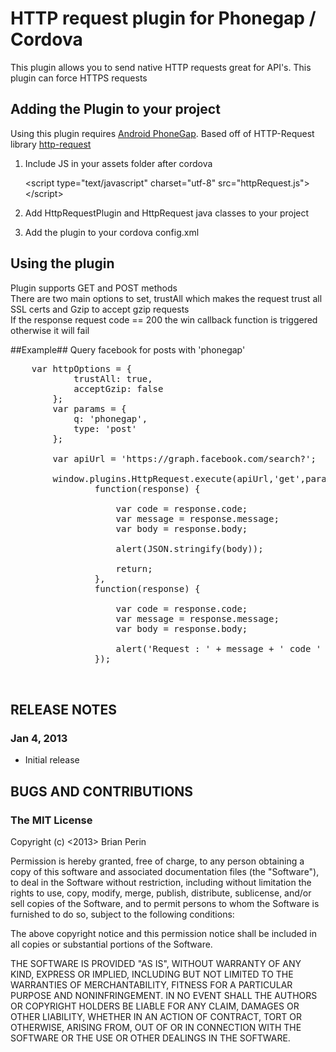 # HTTP request plugin for Phonegap / Cordova #

This plugin allows you to send native HTTP requests great for API's. This plugin can force HTTPS requests

## Adding the Plugin to your project ##

Using this plugin requires [Android PhoneGap](http://github.com/phonegap/phonegap-android).
Based off of HTTP-Request library [http-request](https://github.com/kevinsawicki/http-request)

1. Include JS in your assets folder after cordova

    &lt;script type="text/javascript" charset="utf-8" src="httpRequest.js"&gt;&lt;/script&gt;

2. Add HttpRequestPlugin and HttpRequest java classes to your project

3. Add the plugin to your cordova config.xml


    <plugins>
        <plugin
            name="HttpRequest"
            value="com.phonegap.plugins.http.HttpRequestPlugin" />
     </plugins>


## Using the plugin ##

Plugin supports GET and POST methods
<br/>
There are two main options to set, trustAll which makes the request trust all SSL certs and Gzip to accept gzip requests
<br/>
If the response request code == 200 the win callback function is triggered otherwise it will fail

##Example##
Query facebook for posts with 'phonegap'

<pre>
    var httpOptions = {
            trustAll: true,
            acceptGzip: false
        };
        var params = {
            q: 'phonegap',
            type: 'post'
        };

        var apiUrl = 'https://graph.facebook.com/search?';

        window.plugins.HttpRequest.execute(apiUrl,'get',params, httpOptions,
                function(response) {

                    var code = response.code;
                    var message = response.message;
                    var body = response.body;
                    
                    alert(JSON.stringify(body));
                    
                    return;
                },
                function(response) {
              
                    var code = response.code;
                    var message = response.message;
                    var body = response.body;

                    alert('Request : ' + message + ' code ' + code);
                });

        
</pre>

## RELEASE NOTES ##

### Jan 4, 2013 ###

* Initial release

## BUGS AND CONTRIBUTIONS ##


### The MIT License

Copyright (c) <2013> Brian Perin

 Permission is hereby granted, free of charge, to any person obtaining a copy
 of this software and associated documentation files (the "Software"), to deal
 in the Software without restriction, including without limitation the rights
 to use, copy, modify, merge, publish, distribute, sublicense, and/or sell
 copies of the Software, and to permit persons to whom the Software is
 furnished to do so, subject to the following conditions:

 The above copyright notice and this permission notice shall be included in
 all copies or substantial portions of the Software.

 THE SOFTWARE IS PROVIDED "AS IS", WITHOUT WARRANTY OF ANY KIND, EXPRESS OR
 IMPLIED, INCLUDING BUT NOT LIMITED TO THE WARRANTIES OF MERCHANTABILITY,
 FITNESS FOR A PARTICULAR PURPOSE AND NONINFRINGEMENT. IN NO EVENT SHALL THE
 AUTHORS OR COPYRIGHT HOLDERS BE LIABLE FOR ANY CLAIM, DAMAGES OR OTHER
 LIABILITY, WHETHER IN AN ACTION OF CONTRACT, TORT OR OTHERWISE, ARISING FROM,
 OUT OF OR IN CONNECTION WITH THE SOFTWARE OR THE USE OR OTHER DEALINGS IN
 THE SOFTWARE.
 
